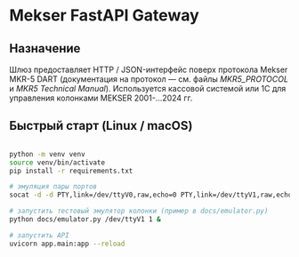 # Mekser FastAPI Gateway

## Назначение

Шлюз предоставляет HTTP / JSON-интерфейс поверх протокола Mekser MKR-5 DART
(документация на протокол — см. файлы *MKR5_PROTOCOL* и *MKR5 Technical Manual*).
Используется кассовой системой или 1С для управления колонками MEKSER 2001-…2024 гг.

## Быстрый старт (Linux / macOS)

```bash

python -m venv venv
source venv/bin/activate
pip install -r requirements.txt

# эмуляция пары портов
socat -d -d PTY,link=/dev/ttyV0,raw,echo=0 PTY,link=/dev/ttyV1,raw,echo=0

# запустить тестовый эмулятор колонки (пример в docs/emulator.py)
python docs/emulator.py /dev/ttyV1 1 &

# запустить API
uvicorn app.main:app --reload
```
